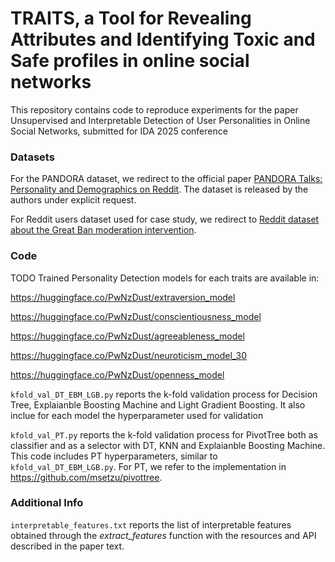 # **TRAITS**, a **T**ool for **R**evealing **A**ttributes and **I**dentifying **T**oxic and **S**afe profiles in online social networks

This repository contains code to reproduce experiments for the paper Unsupervised and Interpretable Detection of User Personalities in Online Social Networks, submitted for IDA 2025 conference

### Datasets  
For the PANDORA dataset, we redirect to the official paper [PANDORA Talks: Personality and Demographics on Reddit](https://arxiv.org/pdf/2004.04460v3). The dataset is released by the authors under explicit request.

For Reddit users dataset used for case study, we redirect to [Reddit dataset about the Great Ban moderation intervention](https://zenodo.org/records/14034510).

### Code 

TODO
Trained Personality Detection models for each traits are available in:

https://huggingface.co/PwNzDust/extraversion_model

https://huggingface.co/PwNzDust/conscientiousness_model

https://huggingface.co/PwNzDust/agreeableness_model

https://huggingface.co/PwNzDust/neuroticism_model_30

https://huggingface.co/PwNzDust/openness_model


```kfold_val_DT_EBM_LGB.py``` reports the k-fold validation process for Decision Tree, Explaianble Boosting Machine and Light Gradient Boosting. It also inclue for each model the hyperparameter used for validation

```kfold_val_PT.py``` reports the k-fold validation process for PivotTree both as classifier and as a selector with DT, KNN and Explaianble Boosting Machine. This code includes PT hyperparameters, similar to ```kfold_val_DT_EBM_LGB.py```. For PT, we refer to the implementation in  https://github.com/msetzu/pivottree.


### Additional Info
```interpretable_features.txt``` reports the list of interpretable features obtained through the _extract_features_ function with the resources and API described in the paper text.


